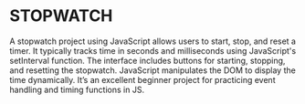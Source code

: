 # STOPWATCH
A stopwatch project using JavaScript allows users to start, stop, and reset a timer. It typically tracks time in seconds and milliseconds using JavaScript's setInterval function. The interface includes buttons for starting, stopping, and resetting the stopwatch. JavaScript manipulates the DOM to display the time dynamically. It’s an excellent beginner project for practicing event handling and timing functions in JS.
